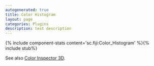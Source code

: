 ```yaml
---
autogenerated: true
title: Color Histogram
layout: page
categories: Plugins
description: test description
---
```


{% include component-stats content='sc.fiji:Color\_Histogram' %}{% include stub%}


See also [Color Inspector 3D](Color_Inspector_3D).


